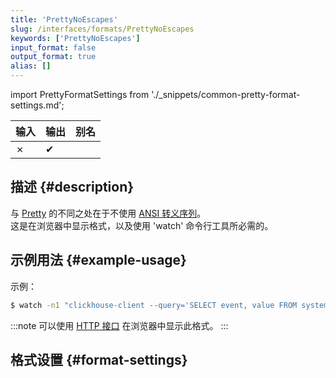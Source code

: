```yaml
---
title: 'PrettyNoEscapes'
slug: /interfaces/formats/PrettyNoEscapes
keywords: ['PrettyNoEscapes']
input_format: false
output_format: true
alias: []
---
```


import PrettyFormatSettings from './_snippets/common-pretty-format-settings.md';

| 输入 | 输出  | 别名 |
|-------|---------|-------|
| ✗     | ✔       |       |

## 描述 {#description}

与 [Pretty](/interfaces/formats/Pretty) 的不同之处在于不使用 [ANSI 转义序列](http://en.wikipedia.org/wiki/ANSI_escape_code)。  
这是在浏览器中显示格式，以及使用 'watch' 命令行工具所必需的。

## 示例用法 {#example-usage}

示例：

```bash
$ watch -n1 "clickhouse-client --query='SELECT event, value FROM system.events FORMAT PrettyCompactNoEscapes'"
```

:::note
可以使用 [HTTP 接口](../../../interfaces/http.md) 在浏览器中显示此格式。
:::

## 格式设置 {#format-settings}

<PrettyFormatSettings/>
